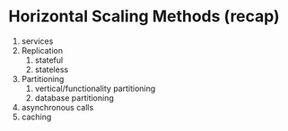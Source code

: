 # Horizontal Scaling Methods (recap)

1. services
2. Replication
   1. stateful
   2. stateless
3. Partitioning
   1. vertical/functionality partitioning
   2. database partitioning
4. asynchronous calls
5. caching